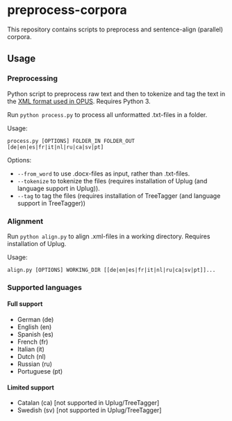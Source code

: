 # preprocess-corpora

This repository contains scripts to preprocess and sentence-align (parallel) corpora.

## Usage

### Preprocessing

Python script to preprocess raw text and then to tokenize and tag the text in the [XML format used in OPUS](http://opus.nlpl.eu/). Requires Python 3.

Run `python process.py` to process all unformatted .txt-files in a folder. 

Usage:

`process.py [OPTIONS] FOLDER_IN FOLDER_OUT [de|en|es|fr|it|nl|ru|ca|sv|pt]`

Options:

- `--from_word` to use .docx-files as input, rather than .txt-files.
- `--tokenize` to tokenize the files (requires installation of Uplug (and language support in Uplug)).
- `--tag` to tag the files (requires installation of TreeTagger (and language support in TreeTagger))


### Alignment

Run `python align.py` to align .xml-files in a working directory. Requires installation of Uplug.

Usage:

`align.py [OPTIONS] WORKING_DIR [[de|en|es|fr|it|nl|ru|ca|sv|pt]]...`

### Supported languages

#### Full support
- German (de)
- English (en)
- Spanish (es)
- French (fr)
- Italian (it)
- Dutch (nl)
- Russian (ru)
- Portuguese (pt)

#### Limited support
- Catalan (ca) [not supported in Uplug/TreeTagger]
- Swedish (sv) [not supported in Uplug/TreeTagger]
